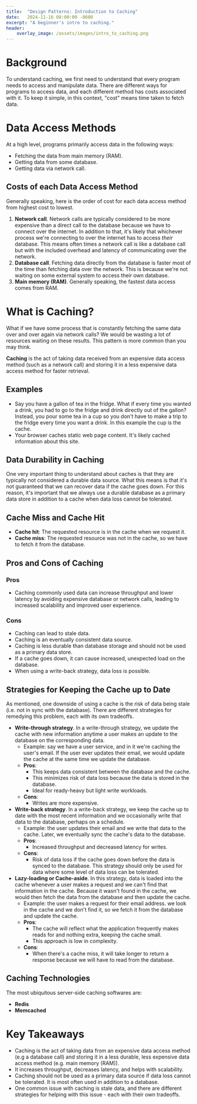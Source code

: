 ```yaml
---
title:  "Design Patterns: Introduction to Caching"
date:   2024-11-16 08:00:00 -0600
excerpt: "A beginner's intro to caching."
header:
    overlay_image: /assets/images/intro_to_caching.png
---
```

# Background
To understand caching, we first need to understand that every program needs to access and manipulate data. There are different ways for programs to access data, and each different method has costs associated with it. To keep it simple, in this context, "cost" means time taken to fetch data.

# Data Access Methods
At a high level, programs primarily access data in the following ways:
- Fetching the data from main memory (RAM).
- Getting data from some database.
- Getting data via network call.

## Costs of each Data Access Method
Generally speaking, here is the order of cost for each data access method from highest cost to lowest.
1. **Network call**. Network calls are typically considered to be more expensive than a direct call to the database because we have to connect over the internet. In addition to that, it's likely that whichever process we're connecting to over the internet has to access _their_ database. This means often times a network call is like a database call but with the included overhead and latency of communicating over the network.
2. **Database call**. Fetching data directly from the database is faster most of the time than fetching data over the network. This is because we're not waiting on some external system to access their own database.
3. **Main memory (RAM)**. Generally speaking, the fastest data access comes from RAM.

# What is Caching?
What if we have some process that is constantly fetching the same data over and over again via network calls? We would be wasting a lot of resources waiting on these results. This pattern is more common than you may think. 

**Caching** is the act of taking data received from an expensive data access method (such as a network call) and storing it in a less expensive data access method for faster retrieval. 

## Examples
- Say you have a gallon of tea in the fridge. What if every time you wanted a drink, you had to go to the fridge and drink directly out of the gallon? Instead, you pour some tea in a cup so you don't have to make a trip to the fridge every time you want a drink. In this example the cup is the cache. 
- Your browser caches static web page content. It's likely cached information about this site.

## Data Durability in Caching
One very important thing to understand about caches is that they are typically not considered a durable data source. What this means is that it's not guaranteed that we can recover data if the cache goes down. For this reason, it's important that we always use a durable database as a primary data store in addition to a cache when data loss cannot be tolerated. 

## Cache Miss and Cache Hit
- **Cache hit**: The requested resource is in the cache when we request it.
- **Cache miss**: The requested resource was not in the cache, so we have to fetch it from the database.

## Pros and Cons of Caching

### Pros
- Caching commonly used data can increase throughput and lower latency by avoiding expensive database or network calls, leading to increased scalability and improved user experience.

### Cons
- Caching can lead to stale data.
- Caching is an eventually consistent data source.
- Caching is less durable than database storage and should not be used as a primary data store.
- If a cache goes down, it can cause increased, unexpected load on the database.
- When using a write-back strategy, data loss is possible. 

## Strategies for Keeping the Cache up to Date
As mentioned, one downside of using a cache is the risk of data being stale (i.e. not in sync with the database). There are different strategies for remedying this problem, each with its own tradeoffs. 

- **Write-through strategy**. In a write-through strategy, we update the cache with new information anytime a user makes an update to the database on the corresponding data.
    - Example: say we have a user service, and in it we're caching the user's email. If the user ever updates their email, we would update the cache at the same time we update the database. 
    - **Pros**: 
        - This keeps data consistent between the database and the cache.
        - This minimizes risk of data loss because the data is stored in the database.
        - Ideal for ready-heavy but light write workloads.
    - **Cons**:
        - Writes are more expensive. 
- **Write-back strategy**. In a write-back strategy, we keep the cache up to date with the most recent information and we occasionally write that data to the database, perhaps on a schedule.
    - Example: the user updates their email and we write that data to the cache. Later, we eventually sync the cache's data to the database. 
    - **Pros**:
        - Increased throughput and decreased latency for writes.
    - **Cons**:
        - Risk of data loss if the cache goes down before the data is synced to the database. This strategy should only be used for data where some level of data loss can be tolerated. 
- **Lazy-loading or Cache-aside**. In this strategy, data is loaded into the cache whenever a user makes a request and we can't find that information in the cache. Because it wasn't found in the cache, we would then fetch the data from the database and then update the cache.
    - Example: the user makes a request for their email address. we look in the cache and we don't find it, so we fetch it from the database and update the cache.
    - **Pros**:
        - The cache will reflect what the application frequently makes reads for and nothing extra, keeping the cache small.
        - This approach is low in complexity. 
    - **Cons**:
        - When there's a cache miss, it will take longer to return a response because we will have to read from the database. 

## Caching Technologies
The most ubiquitous server-side caching softwares are:
- **Redis**
- **Memcached** 

# Key Takeaways
- Caching is the act of taking data from an expensive data access method (e.g a database call) and storing it in a less durable, less expensive data access method (e.g. main memory (RAM)).
- It increases throughput, decreases latency, and helps with scalability. 
- Caching should not be used as a primary data source if data loss cannot be tolerated. It is most often used in addition to a database. 
- One common issue with caching is stale data, and there are different strategies for helping with this issue - each with their own tradeoffs.